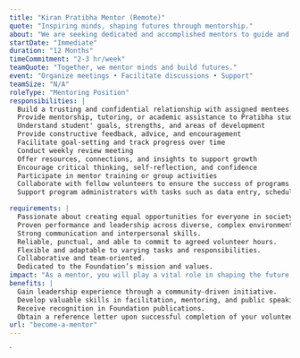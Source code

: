 ```yaml
---
title: "Kiran Pratibha Mentor (Remote)"
quote: "Inspiring minds, shaping futures through mentorship."
about: "We are seeking dedicated and accomplished mentors to guide and inspire talented students as they pursue their academic and personal goals. As a Mentor to Pratibha Students, you will play a crucial role in providing guidance, support, and valuable insights to help students reach their full potential. Since our students are among the brightest and most driven students, we expect our mentors to bring not only deep expertise but also the discipline, clarity, and ambition to match their potential."
startDate: "Immediate"
duration: "12 Months"
timeCommitment: "2-3 hr/week"
teamQuote: "Together, we mentor minds and build futures."
event: "Organize meetings • Facilitate discussions • Support"
teamSize: "N/A"
roleType: "Mentoring Position"
responsibilities: |
  Build a trusting and confidential relationship with assigned mentees
  Provide mentorship, tutoring, or academic assistance to Pratibha students.
  Understand student' goals, strengths, and areas of development
  Provide constructive feedback, advice, and encouragement
  Facilitate goal-setting and track progress over time
  Conduct weekly review meeting  
  Offer resources, connections, and insights to support growth
  Encourage critical thinking, self-reflection, and confidence
  Participate in mentor training or group activities
  Collaborate with fellow volunteers to ensure the success of programs.
  Support program administrators with tasks such as data entry, scheduling, and communication with participants.

requirements: |
  Passionate about creating equal opportunities for everyone in society.
  Proven performance and leadership across diverse, complex environments.
  Strong communication and interpersonal skills.
  Reliable, punctual, and able to commit to agreed volunteer hours.
  Flexible and adaptable to varying tasks and responsibilities.
  Collaborative and team-oriented.
  Dedicated to the Foundation’s mission and values.
impact: "As a mentor, you will play a vital role in shaping the future of Pratibha students by nurturing their talent, building their confidence, and guiding them toward academic and personal success. Your support can help unlock their true potential and serve as a turning point in their journey toward a brighter future."
benefits: |
  Gain leadership experience through a community-driven initiative.
  Develop valuable skills in facilitation, mentoring, and public speaking.
  Receive recognition in Foundation publications.
  Obtain a reference letter upon successful completion of your volunteer commitment.
url: "become-a-mentor"
---
```

`
